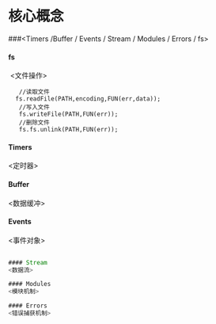 # 核心概念 
###<Timers /Buffer / Events / Stream / Modules / Errors / fs>


#### fs
  <文件操作>
  ```
    //读取文件
    fs.readFile(PATH,encoding,FUN(err,data));
    //写入文件
    fs.writeFile(PATH,FUN(err));
    //删除文件
    fs.fs.unlink(PATH,FUN(err));
  ```
#### Timers
  <定时器>

#### Buffer
  <数据缓冲>

#### Events
  <事件对象>
  ```js
     
#### Stream
  <数据流>

#### Modules
  <模块机制>

#### Errors
  <错误捕获机制>
